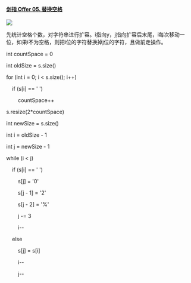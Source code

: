 #### [剑指 Offer 05. 替换空格](https://leetcode.cn/problems/ti-huan-kong-ge-lcof/)

![](C:\Users\Administrator\AppData\Roaming\marktext\images\2022-08-07-10-52-08-image.png)

先统计空格个数，对字符串进行扩容。i指向y，j指向扩容后末尾，i每次移动一位，如果i不为空格，则把i位的字符替换掉j位的字符，且做前走操作。

int countSpace = 0

int oldSize = s.size()

for (int i = 0; i < s.size(); i++) 

    if (s[i] == ' ')

        countSpace++

s.resize(2*countSpace)

int newSize = s.size()

int i = oldSize - 1

int j = newSize - 1

while (i < j)

    if (s[i] == ' ')

        s[j] = '0'

        s[j - 1] = '2'

        s[j - 2] = '%'

        j -= 3

        i--

    else

        s[j] = s[i]

        i--

        j--






